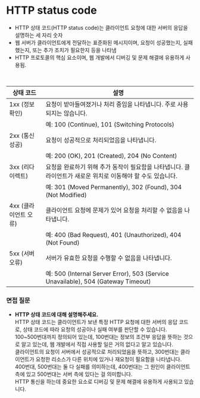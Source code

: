 # HTTP status code

- HTTP 상태 코드(HTTP status code)는 클라이언트 요청에 대한 서버의 응답을 설명하는 세 자리 숫자
- 웹 서버가 클라이언트에게 전달하는 표준화된 메시지이며, 요청이 성공했는지, 실패했는지, 또는 추가 조치가 필요한지 등을 나타냄
- HTTP 프로토콜의 핵심 요소이며, 웹 개발에서 디버깅 및 문제 해결에 유용하게 사용됨.

<br>

| 상태 코드          | 설명                                                           |
|----------------|----------------------------------------------------------------|
| 1xx (정보 확인)    | 요청이 받아들여졌거나 처리 중임을 나타냅니다. 주로 사용되지는 않습니다.            |
|                | 예: 100 (Continue), 101 (Switching Protocols)                      |
| 2xx (통신 성공)    | 요청이 성공적으로 처리되었음을 나타냅니다.                               |
|                | 예: 200 (OK), 201 (Created), 204 (No Content)                         |
| 3xx (리다이렉트)    | 요청을 완료하기 위해 추가 동작이 필요함을 나타냅니다. 클라이언트가 새로운 위치로 이동해야 할 수도 있습니다. |
|                | 예: 301 (Moved Permanently), 302 (Found), 304 (Not Modified)            |
| 4xx (클라이언트 오류) | 클라이언트 요청에 문제가 있어 요청을 처리할 수 없음을 나타냅니다.                      |
|                | 예: 400 (Bad Request), 401 (Unauthorized), 404 (Not Found)               |
| 5xx (서버 오류)    | 서버가 유효한 요청을 수행할 수 없음을 나타냅니다.                             |
|                | 예: 500 (Internal Server Error), 503 (Service Unavailable), 504 (Gateway Timeout) |




### 면접 질문
- **HTTP 상태 코드에 대해 설명해주세요.** <br>
HTTP 상태 코드는 클라이언트가 보낸 특정 HTTP 요청에 대한 서버의 응답 코드로, 상태 코드에 따라 요청의 성공이나 실패 여부를 판단할 수 있습니다.  <br>
100~500번대까지 정의되어 있는데, 100번대는 정보의 조건부 응답을 뜻하는 것으로 알고 있는데, 웹 개발에서 직접 사용할 일은 거의 없다고 알고 있습니다.  <br>
클라이언트의 요청이 서버에서 성공적으로 처리되었음을 뜻하고, 300번대는 클라이언트가 요청한 리소스가 다른 위치에 있거나 재요청이 필요함을 나타냅니다. <br>
400번대, 500번대는 둘 다 실패를 의미하는데, 400번대는 그 원인이 클라이언트 측에 있고 500번대는 서버 측에 있다는 걸 의미합니다.  <br>
HTTP 통신을 하는데 중요한 요소로 디버깅 및 문제 해결에 유용하게 사용되고 있습니다.
